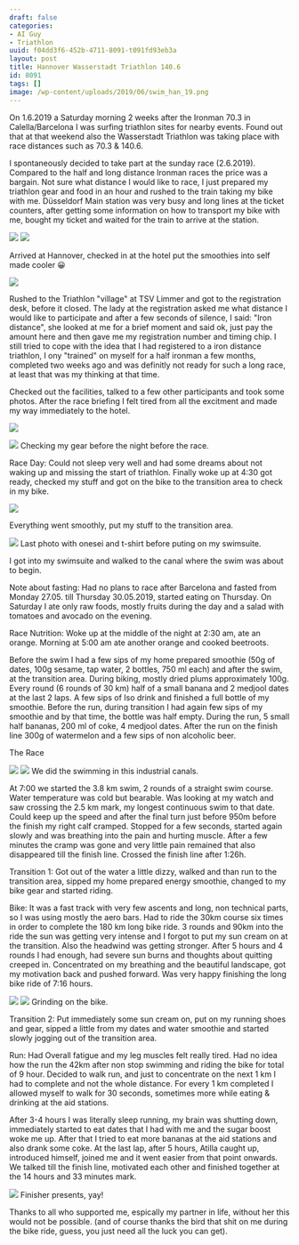 ```yaml
---
draft: false
categories:
- AI Guy
- Triathlon
uuid: f04dd3f6-452b-4711-8091-t091fd93eb3a
layout: post
title: Hannover Wasserstadt Triathlon 140.6
id: 8091
tags: []
image: /wp-content/uploads/2019/06/swim_han_19.png
---
```


On 1.6.2019 a Saturday morning 2 weeks after the Ironman 70.3  in Calella/Barcelona I was surfing triathlon sites for nearby  events. Found out that at that weekend also the Wasserstadt Triathlon was taking place with race distances such as 70.3 & 140.6.

I spontaneously decided to take part at the sunday race (2.6.2019). Compared to the half and long distance Ironman races the price was a bargain. Not sure what distance I would like to race, I just prepared my triathlon gear and food in an hour and rushed to the train taking my bike with me. Düsseldorf Main station was very busy and long lines at the ticket counters, after getting some information on how to transport my bike with me, bought my ticket and waited for the train to arrive at the station.

![](/wp-content/uploads/2019/06/20190601_124812.jpg)
![](/wp-content/uploads/2019/06/20190601_153032.jpg)

Arrived at Hannover, checked in at the hotel put the smoothies into self made cooler 😀

![](/wp-content/uploads/2019/06/20190601_171301.jpg)

Rushed to the Triathlon "village" at TSV Limmer and got to the registration desk, before it closed. The lady at the registration asked me what distance I would like to participate and after a few seconds of silence, I said: "Iron distance", she looked at me for a brief moment and said ok, just pay the amount here and then gave me my registration number and timing chip. I still tried to cope with the idea that I had registered to a iron distance triathlon, I ony "trained" on myself for a half ironman a few months, completed two weeks ago and was definitly not ready for such a long race, at least that was my thinking at that time.

Checked out the facilities, talked to a few other participants and took some photos.
After the race briefing I felt tired from all the excitment and made my way immediately to the hotel.

![](/wp-content/uploads/2019/06/20190601_195559.jpg)


![](/wp-content/uploads/2019/06/20190601_221616.jpg)
Checking my gear before the night before the race.


Race Day:
Could not sleep very well and had some dreams about not waking up and missing the start of triathlon. Finally woke up at 4:30 got ready, checked my stuff and got on the bike to the transition area to check in my bike.

![](/wp-content/uploads/2019/06/20190602_060946.jpg)

Everything went smoothly, put my stuff to the transition area.

![](/wp-content/uploads/2019/06/20190602_064012.jpg)
Last photo with onesei and t-shirt before puting on my swimsuite.


I got into my swimsuite and walked to the canal where the swim was about to begin.

Note about fasting:
Had no plans to race after Barcelona and fasted from Monday 27.05. till Thursday 30.05.2019, started eating on Thursday.
On Saturday I ate only raw foods, mostly fruits during the day and a salad with tomatoes and avocado on the evening.

Race Nutrition:
Woke up at the middle of the night at 2:30 am, ate an orange.
Morning at 5:00 am ate another orange and cooked beetroots.

Before the swim I had a few sips of my home prepared smoothie (50g of dates, 100g sesame, tap water, 2 bottles, 750 ml each) and after the swim, at the transition area.
During biking, mostly dried plums approximately 100g. Every round (6 rounds of 30 km) half of a small banana and 2 medjool dates at the last 2 laps.
A few sips of Iso drink and finished a full bottle of my smoothie.
Before the run, during transition I had again few sips of my smoothie and by that time, the bottle was half empty.
During the run, 5 small half bananas, 200 ml of coke, 4 medjool dates.
After the run on the finish line 300g of watermelon and a few sips of non alcoholic beer.

The Race


![](/wp-content/uploads/2019/06/20190601_183104.jpg)
![](/wp-content/uploads/2019/06/20190601_210141.jpg)
We did the swimming in this industrial canals.


At 7:00 we started the 3.8 km swim, 2 rounds of a straight swim course. Water temperature was cold but bearable. Was looking at my watch and saw crossing the 2.5 km mark, my longest continuous swim to that date. Could keep up the speed and after the final turn just before 950m before the finish my right calf cramped. Stopped for a few seconds, started again slowly and was breathing into the pain and hurting muscle. After a few minutes the cramp was gone and very little pain remained that also disappeared till the finish line.
Crossed the finish line after 1:26h.



Transition 1:
Got out of the water a little dizzy, walked and than run to the transition area, sipped my home prepared energy smoothie, changed to my bike gear and started riding.

Bike:
It was a fast track with very few ascents and long, non technical parts, so I was using mostly the aero bars. Had to ride the 30km course six times in order to complete the 180 km long bike ride. 3 rounds and 90km into the ride the sun was getting very intense and I forgot to put my sun cream on at the transition. Also the headwind was getting stronger. 
After 5 hours and 4 rounds I had enough, had severe sun burns and thoughts about quitting creeped in. Concentrated on my breathing and the beautiful landscape, got my motivation back and pushed forward.
Was very happy finishing the long bike ride of 7:16 hours.

![](/wp-content/uploads/2019/06/bike.jpg)
![](/wp-content/uploads/2019/06/bike2.jpg)
Grinding on the bike.

Transition 2:
Put immediately some sun cream on, put on my running shoes and gear, sipped a little from my dates and water smoothie and started slowly jogging out of the transition area. 

Run:
Had Overall fatigue and my leg muscles felt really tired. Had no idea how the run the 42km after non stop swimming and riding the bike for total of 9 hour. Decided to walk run, and just to concentrate on the next 1 km I had to complete and not the whole distance. For every 1 km completed I allowed myself to walk for 30 seconds, sometimes more while eating & drinking at the aid stations.

After 3-4 hours I was literally sleep running, my brain was shutting down, immediately started to eat dates that I had with me and the sugar boost woke me up. After that I tried to eat more bananas at the aid stations and also drank some coke.
At the last lap, after 5 hours, Atilla caught up, introduced himself, joined me and it went easier from that point onwards. We talked till the finish line, motivated each other and finished together at the 14 hours and 33 minutes mark.

![](/wp-content/uploads/2019/06/20190609_203222.jpg)
Finisher presents, yay!

Thanks to all who supported me, espically my partner in life, without her this would not be possible. 
(and of course thanks the bird that shit on me during the bike ride, guess, you just need all the luck you can get).

 

